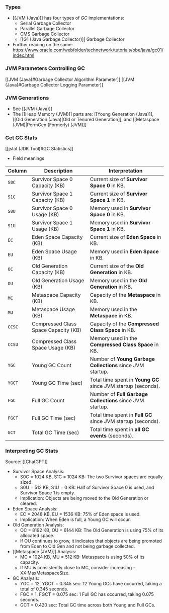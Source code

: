 
### Types
- [[JVM (Java)]] has four types of _GC_ implementations:
	- Serial Garbage Collector
	- Parallel Garbage Collector
	- CMS Garbage Collector
	- [[G1  (Java Garbage Collector)]] Garbage Collector
- Further reading on the same: https://www.oracle.com/webfolder/technetwork/tutorials/obe/java/gc01/index.html

### JVM Parameters Controlling GC
[[JVM (Java)#Garbage Collector Algorithm Parameter]]
[[JVM (Java)#Garbage Collector Logging Parameter]]

### JVM Generations
- See [[JVM (Java)]]
- The [[Heap Memory (JVM)]] parts are: [[Young Generation (Java)]], [[Old Generation (Java)|Old or Tenured Generation]], and [[Metaspace (JVM)|PermGen (Formerly) (JVM)]]



### Get GC Stats
[[jstat (JDK Tool)#GC Statistics]]
- Field meanings

| **Column** | **Description**                      | **Interpretation**                                            |
| ---------- | ------------------------------------ | ------------------------------------------------------------- |
| `S0C`      | Survivor Space 0 Capacity (KB)       | Current size of **Survivor Space 0** in KB.                   |
| `S1C`      | Survivor Space 1 Capacity (KB)       | Current size of **Survivor Space 1** in KB.                   |
| `S0U`      | Survivor Space 0 Usage (KB)          | Memory used in **Survivor Space 0** in KB.                    |
| `S1U`      | Survivor Space 1 Usage (KB)          | Memory used in **Survivor Space 1** in KB.                    |
| `EC`       | Eden Space Capacity (KB)             | Current size of **Eden Space** in KB.                         |
| `EU`       | Eden Space Usage (KB)                | Memory used in **Eden Space** in KB.                          |
| `OC`       | Old Generation Capacity (KB)         | Current size of the **Old Generation** in KB.                 |
| `OU`       | Old Generation Usage (KB)            | Memory used in the **Old Generation** in KB.                  |
| `MC`       | Metaspace Capacity (KB)              | Capacity of the **Metaspace** in KB.                          |
| `MU`       | Metaspace Usage (KB)                 | Memory used in the **Metaspace** in KB.                       |
| `CCSC`     | Compressed Class Space Capacity (KB) | Capacity of the **Compressed Class Space** in KB.             |
| `CCSU`     | Compressed Class Space Usage (KB)    | Memory used in the **Compressed Class Space** in KB.          |
| `YGC`      | Young GC Count                       | Number of **Young Garbage Collections** since JVM startup.    |
| `YGCT`     | Young GC Time (sec)                  | Total time spent in **Young GC** since JVM startup (seconds). |
| `FGC`      | Full GC Count                        | Number of **Full Garbage Collections** since JVM startup.     |
| `FGCT`     | Full GC Time (sec)                   | Total time spent in **Full GC** since JVM startup (seconds).  |
| `GCT`      | Total GC Time (sec)                  | Total time spent in **all GC events** (seconds).              |


### Interpreting GC Stats
Source: [[ChatGPT]]
- Survivor Space Analysis:
	- S0C = 1024 KB, S1C = 1024 KB: The two Survivor spaces are equally sized.
	- S0U = 512 KB, S1U = 0 KB: Half of Survivor Space 0 is used, and Survivor Space 1 is empty.
	- Implication: Objects are being moved to the Old Generation or cleared.
- Eden Space Analysis:
	- EC = 2048 KB, EU = 1536 KB: 75% of Eden space is used.
	- Implication: When Eden is full, a Young GC will occur.
- Old Generation Analysis:
	- OC = 8192 KB, OU = 6144 KB: The Old Generation is using 75% of its allocated space.
	- If OU continues to grow, it indicates that objects are being promoted from Eden to Old Gen and not being garbage collected.
- [[Metaspace (JVM)]] Analysis:
	- MC = 1024 KB, MU = 512 KB: Metaspace is using 50% of its capacity.
	- If MU is consistently close to MC, consider increasing -XX:MaxMetaspaceSize.
- GC Analysis:
	- YGC = 12, YGCT = 0.345 sec: 12 Young GCs have occurred, taking a total of 0.345 seconds.
	- FGC = 1, FGCT = 0.075 sec: 1 Full GC has occurred, taking 0.075 seconds.
	- GCT = 0.420 sec: Total GC time across both Young and Full GCs.

